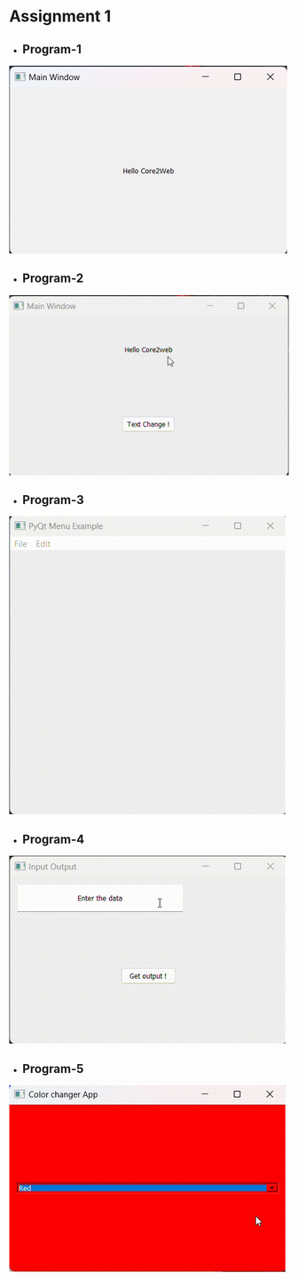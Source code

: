
# Assignment   1

- ## Program-1
![image](./preveiw_image/prog1.png) 


- ## Program-2
![image](./preveiw_image/prog2.gif) 


- ## Program-3
![image](./preveiw_image/prog3.gif) 


- ## Program-4
![image](./preveiw_image/prog4.gif) 


- ## Program-5
![image](./preveiw_image/prog5.gif) 
